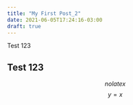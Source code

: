 ```yaml
---
title: "My First Post_2"
date: 2021-06-05T17:24:16-03:00
draft: true
---
```


Test 123

## Test 123

$$ no latex $$
$$y=x$$